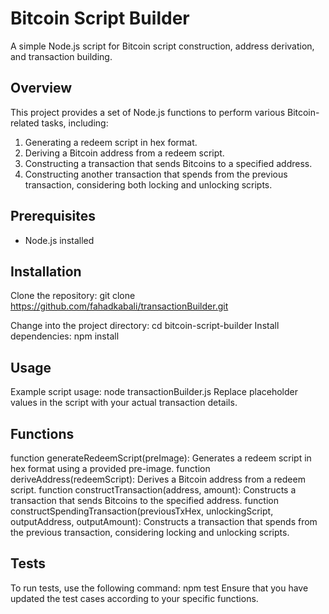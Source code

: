 # Bitcoin Script Builder
A simple Node.js script for Bitcoin script construction, address derivation, and transaction building.

## Overview
This project provides a set of Node.js functions to perform various Bitcoin-related tasks, including:
1. Generating a redeem script in hex format.
2. Deriving a Bitcoin address from a redeem script.
3. Constructing a transaction that sends Bitcoins to a specified address.
4. Constructing another transaction that spends from the previous transaction, considering both locking and unlocking scripts.

## Prerequisites

- Node.js installed

## Installation

Clone the repository:
    git clone https://github.com/fahadkabali/transactionBuilder.git

Change into the project directory:
    cd bitcoin-script-builder
Install dependencies:
    npm install

## Usage

Example script usage:
    node transactionBuilder.js
    Replace placeholder values in the script with your actual transaction details.

## Functions

function generateRedeemScript(preImage):
    Generates a redeem script in hex format using a provided pre-image.
function deriveAddress(redeemScript):
    Derives a Bitcoin address from a redeem script.
function constructTransaction(address, amount):
    Constructs a transaction that sends Bitcoins to the specified address.
function constructSpendingTransaction(previousTxHex, unlockingScript, outputAddress, outputAmount):
    Constructs a transaction that spends from the previous transaction, considering locking and unlocking scripts.

## Tests

To run tests, use the following command:
    npm test
Ensure that you have updated the test cases according to your specific functions.
